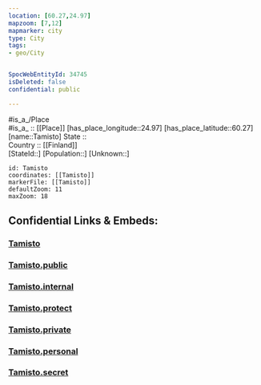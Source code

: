 ```yaml
---
location: [60.27,24.97] 
mapzoom: [7,12] 
mapmarker: city 
type: City
tags:
- geo/City


SpocWebEntityId: 34745
isDeleted: false
confidential: public

---
```

#is_a_/Place  
#is_a_ :: [[Place]] 
[has_place_longitude::24.97] 
[has_place_latitude::60.27] 
[name::Tamisto] 
State ::  
Country :: [[Finland]]  
[StateId::] 
[Population::] 
[Unknown::] 


```leaflet
id: Tamisto
coordinates: [[Tamisto]] 
markerFile: [[Tamisto]] 
defaultZoom: 11 
maxZoom: 18
```


## Confidential Links & Embeds: 

### [Tamisto](/_Standards/Earth/Continent/Europe/Europe~North/Finland/Provinces~Finland/Southern_Finland/counties~Southern_Finland/Uusimaa/City/Tamisto.md) 

### [Tamisto.public](/_public/Earth/Continent/Europe/Europe~North/Finland/Provinces~Finland/Southern_Finland/counties~Southern_Finland/Uusimaa/City/Tamisto.public.md) 

### [Tamisto.internal](/_internal/Earth/Continent/Europe/Europe~North/Finland/Provinces~Finland/Southern_Finland/counties~Southern_Finland/Uusimaa/City/Tamisto.internal.md) 

### [Tamisto.protect](/_protect/Earth/Continent/Europe/Europe~North/Finland/Provinces~Finland/Southern_Finland/counties~Southern_Finland/Uusimaa/City/Tamisto.protect.md) 

### [Tamisto.private](/_private/Earth/Continent/Europe/Europe~North/Finland/Provinces~Finland/Southern_Finland/counties~Southern_Finland/Uusimaa/City/Tamisto.private.md) 

### [Tamisto.personal](/_personal/Earth/Continent/Europe/Europe~North/Finland/Provinces~Finland/Southern_Finland/counties~Southern_Finland/Uusimaa/City/Tamisto.personal.md) 

### [Tamisto.secret](/_secret/Earth/Continent/Europe/Europe~North/Finland/Provinces~Finland/Southern_Finland/counties~Southern_Finland/Uusimaa/City/Tamisto.secret.md)

